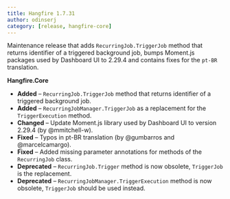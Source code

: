 ```yaml
---
title: Hangfire 1.7.31
author: odinserj
category: [release, hangfire-core]
---
```


Maintenance release that adds `RecurringJob.TriggerJob` method that returns identifier of a triggered background job, bumps Moment.js packages used by Dashboard UI to 2.29.4 and contains fixes for the `pt-BR` translation.

**Hangfire.Core**

* **Added** – `RecurringJob.TriggerJob` method that returns identifier of a triggered background job.
* **Added** – `RecurringJobManager.TriggerJob` as a replacement for the `TriggerExecution` method.
* **Changed** – Update Moment.js library used by Dashboard UI to version 2.29.4 (by @mmitchell-w).
* **Fixed** – Typos in pt-BR translation (by @gumbarros and @marcelcamargo).
* **Fixed** – Added missing parameter annotations for methods of the `RecurringJob` class.
* **Deprecated** – `RecurringJob.Trigger` method is now obsolete, `TriggerJob` is the replacement.
* **Deprecated** – `RecurringJobManager.TriggerExecution` method is now obsolete, `TriggerJob` should be used instead.
